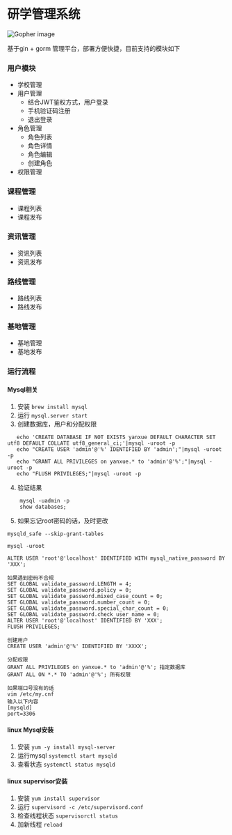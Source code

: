 # 研学管理系统

![Gopher image](https://golang.org/doc/gopher/fiveyears.jpg)

基于gin + gorm 管理平台，部署方便快捷，目前支持的模块如下

### 用户模块

* 学校管理
* 用户管理
    * 结合JWT鉴权方式，用户登录
    * 手机验证码注册
    * 退出登录
* 角色管理
    * 角色列表
    * 角色详情
    * 角色编辑
    * 创建角色
* 权限管理

### 课程管理

* 课程列表
* 课程发布

### 资讯管理

* 资讯列表
* 资讯发布

### 路线管理

* 路线列表
* 路线发布

### 基地管理

* 基地管理
* 基地发布

### 运行流程

#### Mysql相关

1. 安装 `brew install mysql`
2. 运行 `mysql.server start`
3. 创建数据库，用户和分配权限

```shell
   echo 'CREATE DATABASE IF NOT EXISTS yanxue DEFAULT CHARACTER SET utf8 DEFAULT COLLATE utf8_general_ci;'|mysql -uroot -p
   echo "CREATE USER 'admin'@'%' IDENTIFIED BY 'admin';"|mysql -uroot -p
   echo "GRANT ALL PRIVILEGES on yanxue.* to 'admin'@'%';"|mysql -uroot -p
   echo "FLUSH PRIVILEGES;"|mysql -uroot -p
```

4. 验证结果

```
    mysql -uadmin -p
    show databases;
```

5. 如果忘记root密码的话，及时更改

```
mysqld_safe --skip-grant-tables

mysql -uroot
```

```
ALTER USER 'root'@'localhost' IDENTIFIED WITH mysql_native_password BY 'XXX';

如果遇到密码不合规
SET GLOBAL validate_password.LENGTH = 4;
SET GLOBAL validate_password.policy = 0;
SET GLOBAL validate_password.mixed_case_count = 0;
SET GLOBAL validate_password.number_count = 0;
SET GLOBAL validate_password.special_char_count = 0;
SET GLOBAL validate_password.check_user_name = 0;
ALTER USER 'root'@'localhost' IDENTIFIED BY 'XXX';
FLUSH PRIVILEGES;

创建用户
CREATE USER 'admin'@'%' IDENTIFIED BY 'XXXX';

分配权限
GRANT ALL PRIVILEGES on yanxue.* to 'admin'@'%'; 指定数据库
GRANT ALL ON *.* TO 'admin'@'%'; 所有权限

如果端口号没有的话
vim /etc/my.cnf
输入以下内容
[mysqld]
port=3306
```

#### linux Mysql安装

1. 安装 `yum -y install mysql-server`
2. 运行mysql `systemctl start mysqld`
3. 查看状态 `systemctl status mysqld`

#### linux supervisor安装

1. 安装 `yum install supervisor`
2. 运行 `supervisord -c /etc/supervisord.conf`
3. 检查线程状态 `supervisorctl status`
4. 加新线程 `reload`